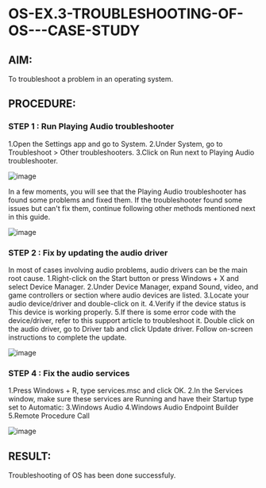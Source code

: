 # OS-EX.3-TROUBLESHOOTING-OF-OS---CASE-STUDY

## AIM: 
To troubleshoot a problem in an operating system.

## PROCEDURE:
### STEP 1 : Run Playing Audio troubleshooter
1.Open the Settings app and go to System. 2.Under System, go to Troubleshoot > Other troubleshooters. 3.Click on Run next to Playing Audio troubleshooter.

![image](https://github.com/Madhav005/OS-EX.3-TROUBLESHOOTING-OF-OS---CASE-STUDY/assets/110885274/1e0202ea-a587-4462-adf3-6a15d1333591)

In a few moments, you will see that the Playing Audio troubleshooter has found some problems and fixed them. If the troubleshooter found some issues but can't fix them, continue following other methods mentioned next in this guide.

![image](https://github.com/Madhav005/OS-EX.3-TROUBLESHOOTING-OF-OS---CASE-STUDY/assets/110885274/d79941f3-8d0e-4df8-a839-f7178a76be0b)

### STEP 2 : Fix by updating the audio driver
In most of cases involving audio problems, audio drivers can be the main root cause.
1.Right-click on the Start button or press Windows + X and select Device Manager. 2.Under Device Manager, expand Sound, video, and game controllers or section where audio devices are listed. 3.Locate your audio device/driver and double-click on it. 4.Verify if the device status is This device is working properly. 5.If there is some error code with the device/driver, refer to this support article to troubleshoot it.
Double click on the audio driver, go to Driver tab and click Update driver. Follow on-screen instructions to complete the update.

![image](https://github.com/Madhav005/OS-EX.3-TROUBLESHOOTING-OF-OS---CASE-STUDY/assets/110885274/597b5de8-d4f1-4655-96ea-71697574e8d8)

### STEP 4 : Fix the audio services
1.Press Windows + R, type services.msc and click OK. 2.In the Services window, make sure these services are Running and have their Startup type set to Automatic: 3.Windows Audio 4.Windows Audio Endpoint Builder 5.Remote Procedure Call

![image](https://github.com/Madhav005/OS-EX.3-TROUBLESHOOTING-OF-OS---CASE-STUDY/assets/110885274/a43c5e28-e088-4f01-89d3-7384fa85d6a6)

## RESULT:
Troubleshooting of OS has been done successfuly.


